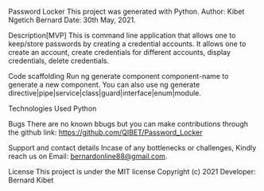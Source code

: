 Password Locker
This project was generated with Python. Author: Kibet Ngetich Bernard Date: 30th May, 2021.

Description[MVP]
This is command line application that allows one to keep/store passwords by creating a credential accounts. It allows one to create an account, create credentials for different accounts, display credentials, delete credentials.

Code scaffolding
Run ng generate component component-name to generate a new component. You can also use ng generate directive|pipe|service|class|guard|interface|enum|module.



Technologies Used
Python

Bugs
There are no known bbugs but you can make contributions through the github link: https://github.com/QIBET/Password_Locker

Support and contact details
Incase of any bottlenecks or challenges, Kindly reach us on Email: bernardonline88@gmail.com.

License
This project is under the MIT license Copyright (c) 2021 Developer: Bernard Kibet

